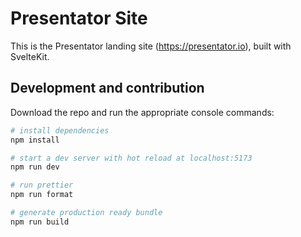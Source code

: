 Presentator Site
======================================================================

This is the Presentator landing site (https://presentator.io), built with SvelteKit.

## Development and contribution

Download the repo and run the appropriate console commands:

```sh
# install dependencies
npm install

# start a dev server with hot reload at localhost:5173
npm run dev

# run prettier
npm run format

# generate production ready bundle
npm run build
```

